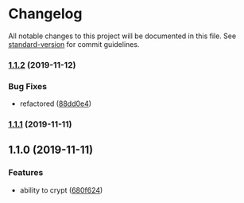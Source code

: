 # Changelog

All notable changes to this project will be documented in this file. See [standard-version](https://github.com/conventional-changelog/standard-version) for commit guidelines.

### [1.1.2](https://github.com/gospime/crypt/compare/v1.1.1...v1.1.2) (2019-11-12)


### Bug Fixes

* refactored ([88dd0e4](https://github.com/gospime/crypt/commit/88dd0e4b09677b552678763a827693a037762075))

### [1.1.1](https://github.com/gospime/crypt/compare/v1.1.0...v1.1.1) (2019-11-11)

## 1.1.0 (2019-11-11)


### Features

* ability to crypt ([680f624](https://github.com/gospime/crypt/commit/680f624e5b3e1e0909fef32120e31156a837ba74))
